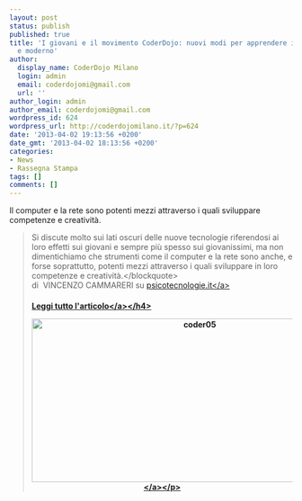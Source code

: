 ```yaml
---
layout: post
status: publish
published: true
title: 'I giovani e il movimento CoderDojo: nuovi modi per apprendere in modo social
  e moderno'
author:
  display_name: CoderDojo Milano
  login: admin
  email: coderdojomi@gmail.com
  url: ''
author_login: admin
author_email: coderdojomi@gmail.com
wordpress_id: 624
wordpress_url: http://coderdojomilano.it/?p=624
date: '2013-04-02 19:13:56 +0200'
date_gmt: '2013-04-02 18:13:56 +0200'
categories:
- News
- Rassegna Stampa
tags: []
comments: []
---
```

<p>Il computer e la rete sono potenti mezzi attraverso i quali sviluppare competenze e creativit&agrave;.</p>
<blockquote><p>Si discute molto sui lati oscuri delle nuove tecnologie riferendosi ai loro effetti sui giovani e sempre pi&ugrave; spesso sui giovanissimi, ma non dimentichiamo che strumenti come il computer e la rete sono anche, e forse soprattutto, potenti mezzi attraverso i quali sviluppare in loro competenze e creativit&agrave;.<&#47;blockquote><br />
di&nbsp; VINCENZO CAMMARERI su <a href="http:&#47;&#47;www.psicotecnologie.it&#47;">psicotecnologie.it<&#47;a></p>
<h4><a href="http:&#47;&#47;www.psicotecnologie.it&#47;percorsi&#47;tecnopsicologia&#47;articolo&#47;887-i-giovani-e-il-movimento-coderdojo-nuovi-modi-per-apprendere-in-modo-social-e-moderno" target="_blank">Leggi tutto l'articolo<&#47;a><&#47;h4></p>
<p style="text-align: center;"><a href="http:&#47;&#47;coderdojomilano.it&#47;wp-content&#47;uploads&#47;2013&#47;04&#47;coder05.jpg"><img class="alignnone size-full wp-image-632" alt="coder05" src="http:&#47;&#47;coderdojomilano.it&#47;wp-content&#47;uploads&#47;2013&#47;04&#47;coder05.jpg" width="582" height="291" &#47;><&#47;a><&#47;p></p>
